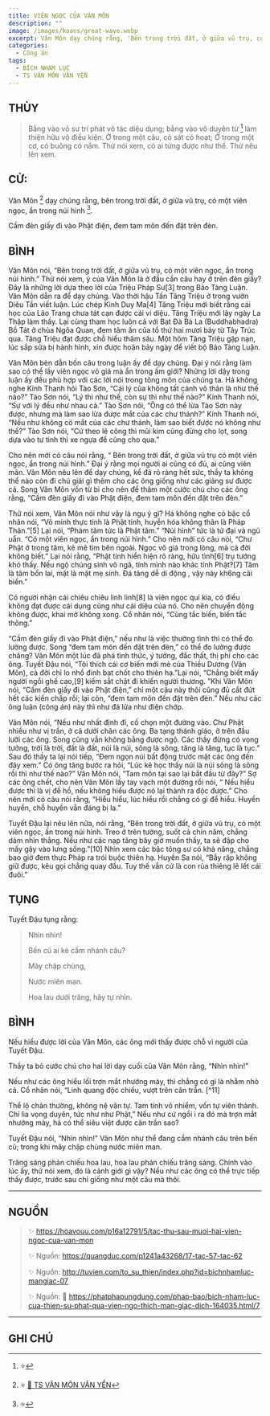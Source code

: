 ```yaml
---
title: VIÊN NGỌC CỦA VÂN MÔN
description: ""
image: /images/koans/great-wave.webp
excerpt: Vân Môn dạy chúng rằng, 'Bên trong trời đất, ở giữa vũ trụ, có một viên ngọc, ẩn trong núi hình'
categories:
  - Công án
tags:
  - BÍCH NHAM LỤC
  - TS VÂN MÔN VĂN YỂN
---
```


## THÙY

> Bằng vào vô sư trí phát vô tác diệu dụng; bằng vào vô duyên từ [^2] làm thiện hữu vô điều kiện.
> Ở trong một câu, có sát có hoạt; Ở trong một cơ, có buông có nắm. Thử nói xem, có ai từng được như thế. Thử nêu lên xem.

## CỬ:

Vân Môn [^1] dạy chúng rằng, bên trong trời đất, ở giữa vũ trụ, có một viên ngọc, ẩn trong núi hình [^3].

Cầm đèn giấy đi vào Phật điện, đem tam môn đến đặt trên đèn.

## BÌNH

Vân Môn nói, “Bên trong trời đất, ở giữa vũ trụ, có một viên ngọc, ẩn trong núi hình.” Thử nói xem, ý của Vân Môn là ở đầu cần câu hay ở trên đèn giấy? Đây là những lời dựa theo lời của Triệu Pháp Sư[3] trong Bảo Tàng Luận. Vân Môn dẫn ra để dạy chúng. Vào thời hậu Tấn Tăng Triệu ở trong vườn Diêu Tần viết luận. Lúc chép Kinh Duy Ma[4] Tăng Triệu mới biết rằng cái học của Lão Trang chưa tát cạn được cái vi diệu. Tăng Triệu mới lậy ngày La Thập làm thầy. Lại cùng tham học luôn cả với Bạt Đà Bà La (Buddhabhadra) Bồ Tát ở chùa Ngõa Quan, đem tâm ấn của tổ thứ hai mươi bảy từ Tây Trúc qua. Tăng Triệu đạt được chỗ hiểu thâm sâu. Một hôm Tăng Triệu gặp nạn, lúc sắp sửa bị hành hình, xin được hoãn bảy ngày để viết bộ Bảo Tàng Luận.

Vân Môn bèn dẫn bốn câu trong luận ấy để dạy chúng. Đại ý nói rằng làm sao có thể lấy viên ngọc vô giá mà ẩn trong ấm giới? Những lời dậy trong luận ấy đều phù hợp với các lời nói trong tông môn của chúng ta. Há không nghe Kính Thanh hỏi Tào Sơn, “Cái lý của không tất cánh vô thân là như thế nào?” Tào Sơn nói, “Lý thì như thế, còn sự thì như thế nào?” Kính Thanh nói, “Sự với lý đều như nhau cả.” Tào Sơn nói, “Ông có thể lừa Tào Sơn này được, nhưng mà làm sao lừa được mắt của các chư thánh?” Kính Thanh nói, “Nếu như không có mắt của các chư thánh, làm sao biết được nó không như thế?” Tào Sơn nói, “Cứ theo lẽ công thì mũi kim cũng đừng cho lọt, song dựa vào tư tình thì xe ngựa để cũng cho qua.”

Cho nên mới có câu nói rằng, “ Bên trong trời đất, ở giữa vũ trụ có một viên ngọc, ẩn trong núi hình.” Đại ý rằng mọi người ai cũng có đủ, ai cũng viên mãn. Vân Môn nêu lên để dạy chúng, kể đã rõ ràng hết sức, thầy ta không thể nào còn đi chú giải gì thêm cho các ông giống như các giảng sư được cả. Song Vân Môn vốn từ bi cho nên để thâm một cước chú cho các ông rằng, “Cầm đèn giấy đi vào Phật điện, đem tam môn đến đặt trên đèn.”

Thử nói xem, Vân Môn nói như vậy là ngụ ý gì? Há không nghe có bậc cổ nhân nói, “Vô minh thực tính là Phật tính, huyễn hóa không thân là Pháp Thân.”[5] Lại nói, “Phàm tâm tức là Phật tâm.” “Núi hình” tức là tứ đại và ngũ uẩn. “Có một viên ngọc, ẩn trong núi hình.” Cho nên mới có câu nói, “Chư Phật ở trong tâm, kẻ mê tìm bên ngoài. Ngọc vô giá trong lòng, mà cả đời không biết.” Lại nói rằng, “Phật tính hiển hiện rõ ràng, hữu tình[6] trụ tướng khó thấy. Nếu ngộ chúng sinh vô ngã, tính mình nào khác tính Phật?[7] Tâm là tâm bổn lai, mặt là mặt mẹ sinh. Đá tảng dễ di động , vậy này kh6ng cãi biến.”

Có người nhận cái chiêu chiêu linh linh[8] là viên ngọc quí kia, có điều không đạt được cái dụng cũng như cái diệu của nó. Cho nên chuyển động không được, khai mở không xong. Cổ nhân nói, “Cùng tắc biến, biến tắc thông.”

“Cầm đèn giấy đi vào Phật điện,” nếu như là việc thường tình thì có thể đo lường được. Song “đem tam môn đến đặt trên đèn,” có thể đo lường được chăng? Vân Môn một lúc đã phá tình thức, ý tưởng, đắc thất, thị phi cho các ông. Tuyết Đậu nói, “Tôi thích cái cơ biến mới mẻ của Thiều Dương (Vân Môn), cả đời chỉ lo nhổ đinh bạt chốt cho thiên hạ.”Lại nói, “Chẳng biết mấy người ngồi ghế cao,[9] kiếm sắt chặt đi khiến người thương. ”Khi Vân Môn nói, “Cầm đèn giấy đi vào Phật điện,” chỉ một câu này thôi cũng đủ cắt đứt hết các kiến chấp rồi; lại còn, “đem tam môn đến đặt trên đèn.” Nếu như các ông luận (công án) này thì như đá lửa như điện chớp.

Vân Môn nói, “Nếu như nhất định đi, cố chọn một đường vào. Chư Phật nhiều như vị trần, ở cả dưới chân các ông. Ba tạng thánh giáo, ở trên đầu lưỡi các ông. Song cũng vẫn không bằng được ngộ. Các thầy đừng có vọng tưởng, trời là trời, đất là đất, núi là núi, sông là sông, tăng là tăng, tục là tục.” Sau đó thầy ta lại nói tiếp, “Đem ngọn núi bất động trước mặt các ông đến đây xem.” Có ông tăng bước ra hỏi, “Lúc kẻ học thấy núi là núi sông là sông rồi thì như thế nào?” Vân Môn nói, “Tam môn tại sao lại bắt đầu từ đây?” Sợ các ông chết, cho nên Vân Môn lấy tay vạch một đường rồi nói, “ Nếu hiểu được thì là vị đề hồ, nếu không hiểu được nó lại thành ra độc được.” Cho nên mới có câu nói rằng, “Hiểu hiểu, lúc hiểu rồi chẳng có gì để hiểu. Huyền huyền, chỗ huyền vẫn đáng bị la.”

Tuyết Đậu lại nêu lên nữa, nói rằng, “Bên trong trời đất, ở giữa vũ trụ, có một viên ngọc, ấn trong núi hình. Treo ở trên tường, suốt cả chín năm, chẳng dám nhìn thẳng. Nếu như các nạp tăng bây giờ muốn thấy, ta sẽ đập cho mấy gậy vào lưng sống.”[10] Nhìn xem các bậc tông sư có khả năng, chẳng bao giờ đem thực Pháp ra trói buộc thiên hạ. Huyền Sa nói, “Bẫy rập không giữ được, kêu gọi chẳng quay đầu. Tuy thế vẫn cứ là con rùa thiêng lê lết cái đuôi.”

## TỤNG

Tuyết Đậu tụng rằng:

> Nhìn nhìn!
>
> Bến cũ ai kẻ cầm nhánh câu?
>
> Mây chập chùng,
>
> Nước miên man.
>
> Hoa lau dưới trăng, hãy tự nhìn.

## BÌNH

Nếu hiểu được lời của Vân Môn, các ông mới thấy được chỗ vì người của Tuyết Đậu.

Thầy ta bỏ cước chú cho hai lời dạy cuối của Vân Môn rằng, “Nhìn nhìn!”

Nếu như các ông hiểu lối trợn mắt nhướng mày, thì chẳng có gì là nhằm nhò cả. Cổ nhân nói, “Linh quang độc chiếu, vượt trên căn trần. [^11]

Thể lộ chân thường, không nệ văn tự. Tam tính vô nhiểm, vốn tự viên thành. Chỉ lìa vọng duyên, tức như như Phật,” Nếu như cứ ngồi ì ra đó mà trợn mắt nhướng mày, há có thể siêu việt được căn trần sao?

Tuyết Đậu nói, “Nhìn nhìn!” Vân Môn như thể đang cầm nhánh câu trên bến cũ; trong khi mây chập chùng nước miên man.

Trăng sáng phản chiếu hoa lau, hoa lau phản chiếu trăng sáng. Chính vào lúc ấy, thử nói xem, đó là cảnh giới gì vậy? Nếu như các ông có thể trực tiếp thấy được, trước sau chỉ giống như một câu mà thôi.

<hr class="blog-rule" />

## NGUỒN

> ✨ https://hoavouu.com/p16a12791/5/tac-thu-sau-muoi-hai-vien-ngoc-cua-van-mon
>
> ✨ Nguồn: https://quangduc.com/p1241a43268/17-tac-57-tac-62
>
> ✨ Nguồn: http://tuvien.com/to_su_thien/index.php?id=bichnhamluc-mangiac-07
>
> ✨ Nguồn: 🔗 https://phatphapungdung.com/phap-bao/bich-nham-luc-cua-thien-su-phat-qua-vien-ngo-thich-man-giac-dich-164035.html/7

<hr class="blog-rule" />

## GHI CHÚ

[^1]: ⭐️ <a href="/masters/Yunmen-Wenyan" target="_blank">🔗 TS VÂN MÔN VĂN YỂN</a>

[^2]: ⭐️

[^3]: ⭐️
